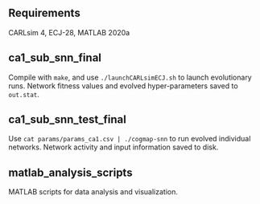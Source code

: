 ## Requirements
CARLsim 4, ECJ-28, MATLAB 2020a

## ca1_sub_snn_final
Compile with ``make``, and use ``./launchCARLsimECJ.sh`` to launch evolutionary runs. Network fitness values and evolved hyper-parameters saved to ``out.stat``.

## ca1_sub_snn_test_final
Use ``cat params/params_ca1.csv | ./cogmap-snn`` to run evolved individual networks. Network activity and input information saved to disk.

## matlab_analysis_scripts
MATLAB scripts for data analysis and visualization. 
